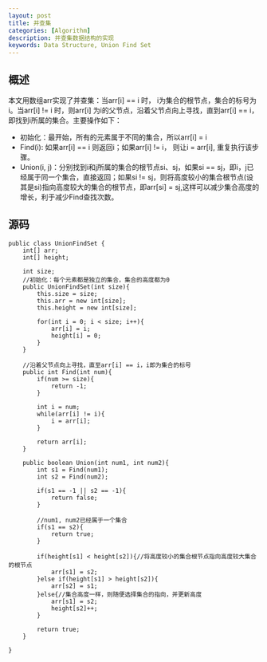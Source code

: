 ```yaml
---
layout: post
title: 并查集
categories: [Algorithm]
description: 并查集数据结构的实现
keywords: Data Structure, Union Find Set
---
```



## 概述
本文用数组arr实现了并查集：当arr[i] == i 时， i为集合的根节点，集合的标号为i。当arr[i] != i 时，则arr[i] 为i的父节点，沿着父节点向上寻找，直到arr[i] == i，即找到i所属的集合。主要操作如下：

* 初始化：最开始，所有的元素属于不同的集合，所以arr[i] = i
* Find(i): 如果arr[i] == i 则返回i；如果arr[i] != i， 则让i = arr[i], 重复执行该步骤。
* Union(i, j)：分别找到i和j所属的集合的根节点si、sj，如果si == sj，即i，j已经属于同一个集合，直接返回；如果si != sj，则将高度较小的集合根节点(设其是si)指向高度较大的集合的根节点，即arr[si] = sj,这样可以减少集合高度的增长，利于减少Find查找次数。

## 源码

```
public class UnionFindSet {
	int[] arr;
	int[] height;
	
	int size;
	//初始化：每个元素都是独立的集合，集合的高度都为0
	public UnionFindSet(int size){
		this.size = size;
		this.arr = new int[size];
		this.height = new int[size];
		
		for(int i = 0; i < size; i++){
			arr[i] = i;
			height[i] = 0;
		}
	}
	
	//沿着父节点向上寻找，直至arr[i] == i，i即为集合的标号
	public int Find(int num){
		if(num >= size){
			return -1;
		}
		
		int i = num;		
		while(arr[i] != i){
			i = arr[i];
		}
		
		return arr[i];
	}
	
	public boolean Union(int num1, int num2){
		int s1 = Find(num1);
		int s2 = Find(num2);
		
		if(s1 == -1 || s2 == -1){
			return false;
		}
		
		//num1, num2已经属于一个集合
		if(s1 == s2){
			return true;
		}
		
		if(height[s1] < height[s2]){//将高度较小的集合根节点指向高度较大集合的根节点
			arr[s1] = s2;
		}else if(height[s1] > height[s2]){
			arr[s2] = s1;
		}else{//集合高度一样，则随便选择集合的指向，并更新高度
			arr[s1] = s2;
			height[s2]++;
		}
		
		return true;
	}

}
```
